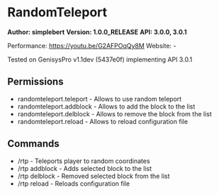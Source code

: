 # RandomTeleport

**Author: simplebert**
**Version: 1.0.0_RELEASE**
**API: 3.0.0, 3.0.1**

Performance: https://youtu.be/G2AFPOqQy8M
Website: -

Tested on GenisysPro v1.1dev (5437e0f) implementing API 3.0.1

## Permissions
* randomteleport.teleport - Allows to use random teleport
* randomteleport.addblock - Allows to add the block to the list
* randomteleport.delblock - Allows to remove the block from the list
* randomteleport.reload - Allows to reload configuration file

## Commands
* /rtp - Teleports player to random coordinates
* /rtp addblock - Adds selected block to the list
* /rtp delblock - Removed selected block from the list
* /rtp reload - Reloads configuration file
